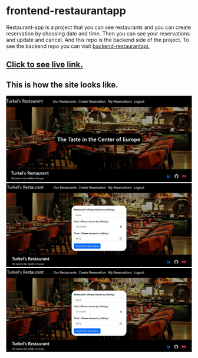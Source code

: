 # frontend-restaurantapp

Restaurant-app is a project that you can see restaurants and you can create reservation by choosing date and time. Then you can see your reservations and update and cancel. And this repo is the backend side of the project. To see the backend repo you can visit [backend-restaurantapi.](https://github.com/Hasan-Turkel/backend-restaurantapi)
## [Click to see live link.](https://frontend-restaurantapp.vercel.app/)

## This is how the site looks like.

<img
        src="./home.jpg"
        alt="home"
        width ="600px"
      />
<img
        src="./create.jpg"
        alt="my"
        width ="600px"
      />
<img
        src="./create.jpg"
        alt="my"
        width ="600px"
      />


